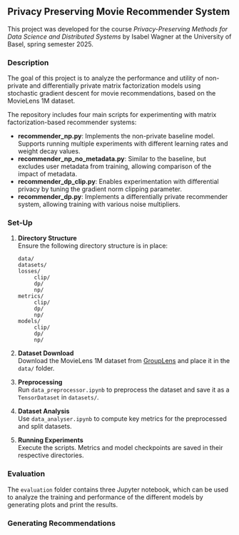 ## Privacy Preserving Movie Recommender System

This project was developed for the course *Privacy-Preserving Methods for Data Science and Distributed Systems* by Isabel Wagner at the University of Basel, spring semester 2025.

### Description

The goal of this project is to analyze the performance and utility of non-private and differentially private matrix factorization models using stochastic gradient descent for movie recommendations, based on the MovieLens 1M dataset.

The repository includes four main scripts for experimenting with matrix factorization-based recommender systems:

- **recommender_np.py**: Implements the non-private baseline model. Supports running multiple experiments with different learning rates and weight decay values.
- **recommender_np_no_metadata.py**: Similar to the baseline, but excludes user metadata from training, allowing comparison of the impact of metadata.
- **recommender_dp_clip.py**: Enables experimentation with differential privacy by tuning the gradient norm clipping parameter.
- **recommender_dp.py**: Implements a differentially private recommender system, allowing training with various noise multipliers.

### Set-Up

1. **Directory Structure**  
    Ensure the following directory structure is in place:
    ```
    data/
    datasets/
    losses/
         clip/
         dp/
         np/
    metrics/
         clip/
         dp/
         np/
    models/
         clip/
         dp/
         np/
    ```

2. **Dataset Download**  
    Download the MovieLens 1M dataset from [GroupLens](https://grouplens.org/datasets/movielens/1m/) and place it in the `data/` folder.

3. **Preprocessing**  
    Run `data_preprocessor.ipynb` to preprocess the dataset and save it as a `TensorDataset` in `datasets/`.

4. **Dataset Analysis**  
    Use `data_analyser.ipynb` to compute key metrics for the preprocessed and split datasets.

5. **Running Experiments**  
    Execute the scripts. Metrics and model checkpoints are saved in their respective directories.

### Evaluation

The `evaluation` folder contains three Jupyter notebook, which can be used to analyze the training and performance of the different models by generating plots and print the results.

### Generating Recommendations